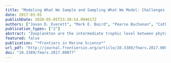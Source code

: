 ```yaml
---
title: "Modeling What We Sample and Sampling What We Model: Challenges for Zooplankton Model Assessment"
date: 2017-03-01
publishDate: 2020-05-05T23:38:54.994617Z
authors: ["Jason D. Everett", "Mark E. Baird", "Pearse Buchanan", "Cathy Bulman", "Claire Davies", "Ryan Downie", "Chris Griffiths", "Ryan Heneghan", "Rudy J. Kloser", "Leonardo Laiolo", "Ana Lara-Lopez", "Hector Lozano-Montes", "Richard J. Matear", "Felicity McEnnulty", "Barbara Robson", "Wayne Rochester", "Jenny Skerratt", "James A. Smith", "Joanna Strzelecki", "Iain M. Suthers", "Kerrie M. Swadling", "Paul van Ruth", "Anthony J. Richardson"]
publication_types: ["2"]
abstract: "Zooplankton are the intermediate trophic level between phytoplankton and ﬁsh, and are an important component of carbon and nutrient cycles, accounting for a large proportion of the energy transfer to pelagic ﬁshes and the deep ocean. Given zooplankton’s importance, models need to adequately represent zooplankton dynamics. A major obstacle, though, is the lack of model assessment. Here we try and stimulate the assessment of zooplankton in models by ﬁlling three gaps. The ﬁrst is that many zooplankton observationalists are unfamiliar with the biogeochemical, ecosystem, size-based and individual-based models that have zooplankton functional groups, so we describe their primary uses and how each typically represents zooplankton. The second gap is that many modelers are unaware of the zooplankton data that are available, and are unaccustomed to the different zooplankton sampling systems, so we describe the main sampling platforms and discuss their strengths and weaknesses for model assessment. Filling these gaps in our understanding of models and observations provides the necessary context to address the last gap—a blueprint for model assessment of zooplankton. We detail two ways that zooplankton biomass/abundance observations can be used to assess models: data wrangling that transforms observations to be more similar to model output; and observation models that transform model outputs to be more like observations. We hope that this review will encourage greater assessment of zooplankton in models and ultimately improve the representation of their dynamics."
featured: false
publication: "*Frontiers in Marine Science*"
url_pdf: "http://journal.frontiersin.org/article/10.3389/fmars.2017.00077/full"
doi: "10.3389/fmars.2017.00077"
---
```



